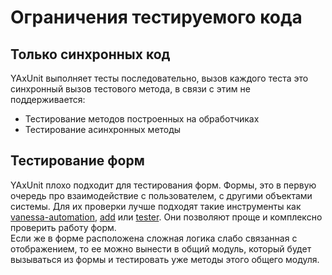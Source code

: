 # Ограничения тестируемого кода

## Только синхронных код

YAxUnit выполняет тесты последовательно, вызов каждого теста это синхронный вызов тестового метода, в связи с этим не поддерживается:

* Тестирование методов построенных на обработчиках
* Тестирование асинхронных методы

## Тестирование форм

YAxUnit плохо подходит для тестирования форм. Формы, это в первую очередь про взаимодействие с пользователем, с другими объектами системы. 
Для их проверки лучше подходят такие инструменты как [vanessa-automation]([vanessa-automation](https://github.com/Pr-Mex/vanessa-automation)), [add](https://github.com/vanessa-opensource/add) или [tester](https://github.com/grumagargler/tester). Они позволяют проще и комплексно проверить работу форм.  
Если же в форме расположена сложная логика слабо связанная с отображением, то ее можно вынести в общий модуль, который будет вызываться из формы и тестировать уже методы этого общего модуля.